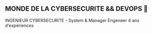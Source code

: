 ## MONDE DE LA CYBERSECURITE && DEVOPS 👋

INGENIEUR CYBERSECURITE - System & Manager Engeneer 
4 ans d'expériences
                                                    
                                                    
